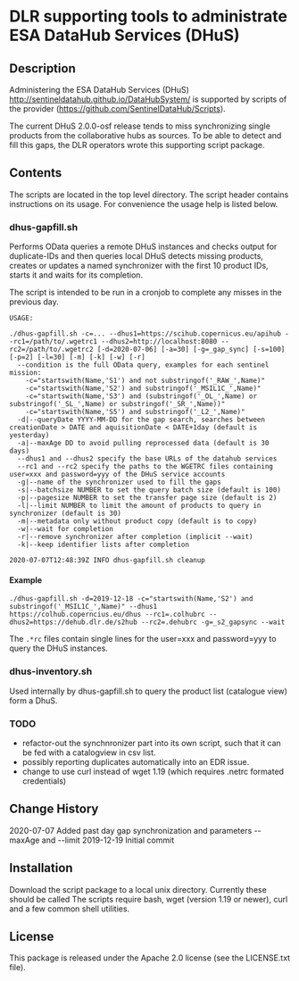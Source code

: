 # DLR supporting tools to administrate ESA DataHub Services (DHuS)

## Description

Administering the ESA DataHub Services (DHuS) http://sentineldatahub.github.io/DataHubSystem/ is supported by scripts of the provider (https://github.com/SentinelDataHub/Scripts).

The current DHuS 2.0.0-osf release tends to miss synchronizing single products from the collaborative hubs as sources. 
To be able to detect and fill this gaps, the DLR operators wrote this supporting script package.

## Contents

The scripts are located in the  top level directory. 
The script header contains instructions on its usage. 
For convenience the usage help is listed below.

### dhus-gapfill.sh

Performs OData queries a remote DHuS instances and checks output for duplicate-IDs and 
then queries local DHuS detects missing products, 
creates or updates a named synchronizer with the first 10 product IDs, 
starts it and waits for its completion.

The script is intended to be run in a cronjob to complete any misses in the previous day.

```
USAGE:

./dhus-gapfill.sh -c=... --dhus1=https://scihub.copernicus.eu/apihub --rc1=/path/to/.wgetrc1 --dhus2=http://localhost:8080 --rc2=/path/to/.wgetrc2 [-d=2020-07-06] [-a=30] [-g=_gap_sync] [-s=100] [-p=2] [-l=30] [-m] [-k] [-w] [-r]
  --condition is the full OData query, examples for each sentinel mission:
    -c="startswith(Name,'S1') and not substringof('_RAW_',Name)"
    -c="startswith(Name,'S2') and substringof('_MSIL1C_',Name)"
    -c="startswith(Name,'S3') and (substringof('_OL_',Name) or substringof('_SL_',Name) or substringof('_SR_',Name))"
    -c="startswith(Name,'S5') and substringof('_L2_',Name)"
  -d|--queryDate YYYY-MM-DD for the gap search, searches between creationDate > DATE and aquisitionDate < DATE+1day (default is yesterday)
  -a|--maxAge DD to avoid pulling reprocessed data (default is 30 days)
  --dhus1 and --dhus2 specify the base URLs of the datahub services
  --rc1 and --rc2 specify the paths to the WGETRC files containing user=xxx and password=yyy of the DHuS service accounts
  -g|--name of the synchronizer used to fill the gaps
  -s|--batchsize NUMBER to set the query batch size (default is 100)
  -p|--pagesize NUMBER to set the transfer page size (default is 2)
  -l|--limit NUMBER to limit the amount of products to query in synchronizer (default is 30)
  -m|--metadata only without product copy (default is to copy)
  -w|--wait for completion
  -r|--remove synchronizer after completion (implicit --wait)
  -k|--keep identifier lists after completion

2020-07-07T12:48:39Z INFO dhus-gapfill.sh cleanup
```

#### Example
```
./dhus-gapfill.sh -d=2019-12-18 -c="startswith(Name,'S2') and substringof('_MSIL1C_',Name)" --dhus1 https://colhub.coperncius.eu/dhus --rc1=.colhubrc --dhus2=https://dehub.dlr.de/s2hub --rc2=.dehubrc -g=_s2_gapsync --wait
```
The ```.*rc``` files contain single lines for the user=xxx and password=yyy to query the DHuS instances.

### dhus-inventory.sh

Used internally by dhus-gapfill.sh to query the product list (catalogue view) form a DhuS.

### TODO

* refactor-out the synchnronizer part into its own script, such that it can be fed with a catalogview in csv list.
* possibly reporting duplicates automatically into an EDR issue.
* change to use curl instead of wget 1.19 (which requires .netrc formated credentials)

## Change History
2020-07-07 Added past day gap synchronization and parameters --maxAge and --limit
2019-12-19 Initial commit


## Installation

Download the script package to a local unix directory.
Currently these should be called 
The scripts require bash, wget (version 1.19 or newer), curl and a few common shell utilities.

## License

This package is released under the Apache 2.0 license (see the LICENSE.txt file).

